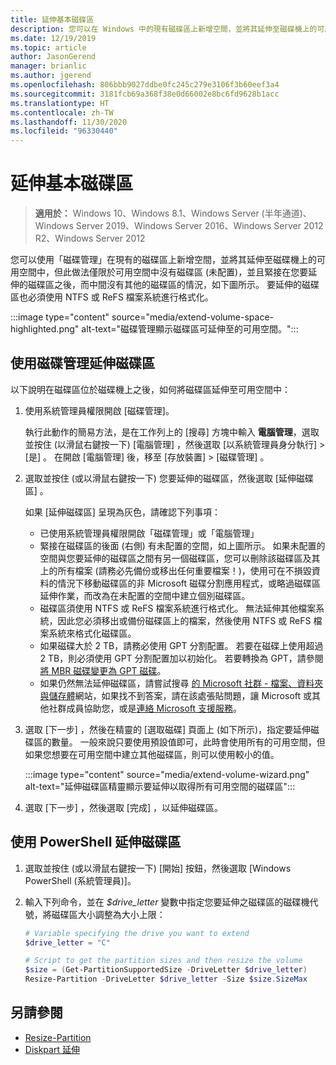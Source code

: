 ```yaml
---
title: 延伸基本磁碟區
description: 您可以在 Windows 中的現有磁碟區上新增空間，並將其延伸至磁碟機上的可用空間中，但此做法僅限於可用空間中沒有磁碟區 (未配置)，並且緊接在您要延伸的磁碟區之後，而中間沒有其他的磁碟區的情況。 本文說明如何執行這項作業。
ms.date: 12/19/2019
ms.topic: article
author: JasonGerend
manager: brianlic
ms.author: jgerend
ms.openlocfilehash: 806bbb9027ddbe0fc245c279e3106f3b60eef3a4
ms.sourcegitcommit: 3181fcb69a368f38e0d66002e8bc6fd9628b1acc
ms.translationtype: HT
ms.contentlocale: zh-TW
ms.lasthandoff: 11/30/2020
ms.locfileid: "96330440"
---
```

# <a name="extend-a-basic-volume"></a>延伸基本磁碟區

> **適用於：** Windows 10、Windows 8.1、Windows Server (半年通道)、Windows Server 2019、Windows Server 2016、Windows Server 2012 R2、Windows Server 2012

您可以使用「磁碟管理」在現有的磁碟區上新增空間，並將其延伸至磁碟機上的可用空間中，但此做法僅限於可用空間中沒有磁碟區 (未配置)，並且緊接在您要延伸的磁碟區之後，而中間沒有其他的磁碟區的情況，如下圖所示。 要延伸的磁碟區也必須使用 NTFS 或 ReFS 檔案系統進行格式化。

:::image type="content" source="media/extend-volume-space-highlighted.png" alt-text="磁碟管理顯示磁碟區可延伸至的可用空間。":::

## <a name="to-extend-a-volume-by-using-disk-management"></a>使用磁碟管理延伸磁碟區

以下說明在磁碟區位於磁碟機上之後，如何將磁碟區延伸至可用空間中：

1. 使用系統管理員權限開啟 [磁碟管理]。

   執行此動作的簡易方法，是在工作列上的 [搜尋] 方塊中輸入 **電腦管理**，選取並按住 (以滑鼠右鍵按一下) [電腦管理]  ，然後選取 [以系統管理員身分執行]   > [是]  。 在開啟 [電腦管理] 後，移至 [存放裝置]   > [磁碟管理]  。
2. 選取並按住 (或以滑鼠右鍵按一下) 您要延伸的磁碟區，然後選取 [延伸磁碟區]  。

   如果 [延伸磁碟區]  呈現為灰色，請確認下列事項：
    - 已使用系統管理員權限開啟「磁碟管理」或「電腦管理」
    - 緊接在磁碟區的後面 (右側) 有未配置的空間，如上圖所示。 如果未配置的空間與您要延伸的磁碟區之間有另一個磁碟區，您可以刪除該磁碟區及其上的所有檔案 (請務必先備份或移出任何重要檔案！)，使用可在不損毀資料的情況下移動磁碟區的非 Microsoft 磁碟分割應用程式，或略過磁碟區延伸作業，而改為在未配置的空間中建立個別磁碟區。
    - 磁碟區須使用 NTFS 或 ReFS 檔案系統進行格式化。 無法延伸其他檔案系統，因此您必須移出或備份磁碟區上的檔案，然後使用 NTFS 或 ReFS 檔案系統來格式化磁碟區。
    - 如果磁碟大於 2 TB，請務必使用 GPT 分割配置。 若要在磁碟上使用超過 2 TB，則必須使用 GPT 分割配置加以初始化。 若要轉換為 GPT，請參閱[將 MBR 磁碟變更為 GPT 磁碟](change-an-mbr-disk-into-a-gpt-disk.md)。
    - 如果仍然無法延伸磁碟區，請嘗試搜尋 [的 Microsoft 社群 - 檔案、資料夾與儲存體](https://answers.microsoft.com/en-us/windows/forum/windows_10-files?sort=lastreplydate&dir=desc&tab=All&status=all&mod=&modAge=&advFil=&postedAfter=&postedBefore=&threadType=all&isFilterExpanded=true&tm=1514405359639)網站，如果找不到答案，請在該處張貼問題，讓 Microsoft 或其他社群成員協助您，或是[連絡 Microsoft 支援服務](https://support.microsoft.com/contactus/)。

3. 選取 [下一步]  ，然後在精靈的 [選取磁碟]  頁面上 (如下所示)，指定要延伸磁碟區的數量。 一般來說只要使用預設值即可，此時會使用所有的可用空間，但如果您想要在可用空間中建立其他磁碟區，則可以使用較小的值。

   :::image type="content" source="media/extend-volume-wizard.png" alt-text="延伸磁碟區精靈顯示要延伸以取得所有可用空間的磁碟區":::

4. 選取 [下一步]  ，然後選取 [完成]  ，以延伸磁碟區。

## <a name="to-extend-a-volume-by-using-powershell"></a>使用 PowerShell 延伸磁碟區

1. 選取並按住 (或以滑鼠右鍵按一下) [開始] 按鈕，然後選取 [Windows PowerShell (系統管理員)]。
2. 輸入下列命令，並在 *$drive_letter* 變數中指定您要延伸之磁碟區的磁碟機代號，將磁碟區大小調整為大小上限：

   ```PowerShell
   # Variable specifying the drive you want to extend
   $drive_letter = "C"

   # Script to get the partition sizes and then resize the volume
   $size = (Get-PartitionSupportedSize -DriveLetter $drive_letter)
   Resize-Partition -DriveLetter $drive_letter -Size $size.SizeMax
   ```

## <a name="see-also"></a>另請參閱

- [Resize-Partition](/powershell/module/storage/resize-partition)
- [Diskpart 延伸](../../administration/windows-commands/extend.md)
